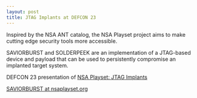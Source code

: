 ```yaml
---
layout: post
title: JTAG Implants at DEFCON 23
---
```


Inspired by the NSA ANT catalog, the NSA Playset project aims to make cutting edge security tools more accessible.

SAVIORBURST and SOLDERPEEK are an implementation of a JTAG-based device and payload that can be used to persistently compromise an implanted target system.

DEFCON 23 presentation of [NSA Playset: JTAG Implants](https://media.defcon.org/DEF%20CON%2023/DEF%20CON%2023%20video/DEF%20CON%2023%20Conference%20-%20Joe%20FitzPatrick%20and%20Matt%20King%20-%20NSA%20Playset%20-%20JTAG%20Implants%20-%20Video.mp4 "media.defcon.org")

[SAVIORBURST at nsaplayset.org](http://www.nsaplayset.org/saviorburst "saviorburst")
